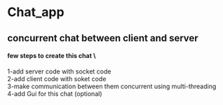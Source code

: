 # Chat_app
## concurrent chat between client and server 

#### few steps to create this chat \

1-add server code with socket code \
2-add client code with soket code \
3-make communication between them concurrent using multi-threading \
4-add Gui for this chat (optional)

